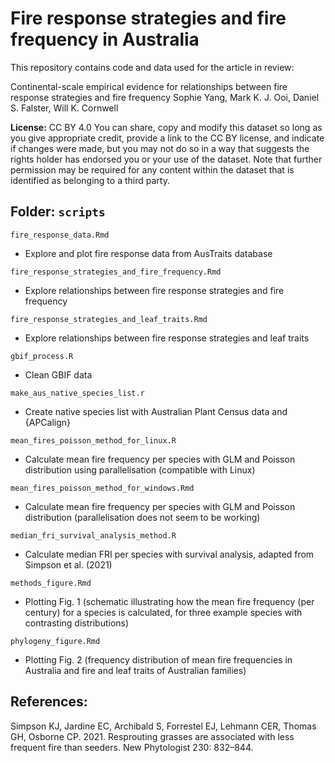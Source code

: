 # Fire response strategies and fire frequency in Australia

This repository contains code and data used for the article in review:

Continental-scale empirical evidence for relationships between fire response strategies and fire frequency
Sophie Yang, Mark K. J. Ooi, Daniel S. Falster, Will K. Cornwell

**License:** CC BY 4.0
You can share, copy and modify this dataset so long as you give appropriate credit, provide a link to the CC BY license, and indicate if changes were made, but you may not do so in a way that suggests the rights holder has endorsed you or your use of the dataset. Note that further permission may be required for any content within the dataset that is identified as belonging to a third party.


## Folder: `scripts`

`fire_response_data.Rmd`
- Explore and plot fire response data from AusTraits database

`fire_response_strategies_and_fire_frequency.Rmd`
- Explore relationships between fire response strategies and fire frequency

`fire_response_strategies_and_leaf_traits.Rmd`
- Explore relationships between fire response strategies and leaf traits

`gbif_process.R`
- Clean GBIF data

`make_aus_native_species_list.r`
- Create native species list with Australian Plant Census data and {APCalign}

`mean_fires_poisson_method_for_linux.R`
- Calculate mean fire frequency per species with GLM and Poisson distribution using parallelisation (compatible with Linux)

`mean_fires_poisson_method_for_windows.Rmd`
- Calculate mean fire frequency per species with GLM and Poisson distribution (parallelisation does not seem to be working)

`median_fri_survival_analysis_method.R`
- Calculate median FRI per species with survival analysis, adapted from Simpson et al. (2021)

`methods_figure.Rmd`
- Plotting Fig. 1 (schematic illustrating how the mean fire frequency (per century) for a species is calculated, for three example species with contrasting distributions)

`phylogeny_figure.Rmd`
- Plotting Fig. 2 (frequency distribution of mean fire frequencies in Australia and fire and leaf traits of Australian families)


## References:

Simpson KJ, Jardine EC, Archibald S, Forrestel EJ, Lehmann CER, Thomas GH, Osborne CP. 2021. Resprouting grasses are associated with less frequent fire than seeders. New Phytologist 230: 832–844.
